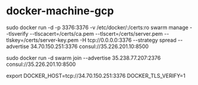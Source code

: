 # docker-machine-gcp


sudo docker run -d -p 3376:3376 -v /etc/docker/:/certs:ro swarm manage --tlsverify --tlscacert=/certs/ca.pem --tlscert=/certs/server.pem --tlskey=/certs/server-key.pem -H tcp://0.0.0.0:3376 --strategy spread --advertise 34.70.150.251:3376 consul://35.226.201.10:8500



sudo docker run -d swarm join --advertise 35.238.77.207:2376 consul://35.226.201.10:8500


export DOCKER_HOST=tcp://34.70.150.251:3376 DOCKER_TLS_VERIFY=1
